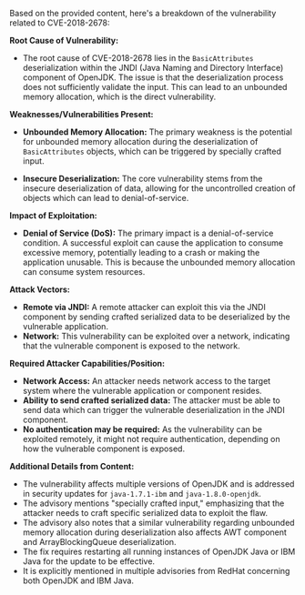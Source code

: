 Based on the provided content, here's a breakdown of the vulnerability related to CVE-2018-2678:

**Root Cause of Vulnerability:**

*   The root cause of CVE-2018-2678 lies in the `BasicAttributes` deserialization within the JNDI (Java Naming and Directory Interface) component of OpenJDK. The issue is that the deserialization process does not sufficiently validate the input. This can lead to an unbounded memory allocation, which is the direct vulnerability.

**Weaknesses/Vulnerabilities Present:**

*   **Unbounded Memory Allocation:** The primary weakness is the potential for unbounded memory allocation during the deserialization of `BasicAttributes` objects, which can be triggered by specially crafted input.

*   **Insecure Deserialization:** The core vulnerability stems from the insecure deserialization of data, allowing for the uncontrolled creation of objects which can lead to denial-of-service.

**Impact of Exploitation:**

*   **Denial of Service (DoS):** The primary impact is a denial-of-service condition. A successful exploit can cause the application to consume excessive memory, potentially leading to a crash or making the application unusable. This is because the unbounded memory allocation can consume system resources.

**Attack Vectors:**

*   **Remote via JNDI:** A remote attacker can exploit this via the JNDI component by sending crafted serialized data to be deserialized by the vulnerable application.
*   **Network:** This vulnerability can be exploited over a network, indicating that the vulnerable component is exposed to the network.

**Required Attacker Capabilities/Position:**

*   **Network Access:** An attacker needs network access to the target system where the vulnerable application or component resides.
*   **Ability to send crafted serialized data:** The attacker must be able to send data which can trigger the vulnerable deserialization in the JNDI component.
*   **No authentication may be required:** As the vulnerability can be exploited remotely, it might not require authentication, depending on how the vulnerable component is exposed.

**Additional Details from Content:**

*   The vulnerability affects multiple versions of OpenJDK and is addressed in security updates for `java-1.7.1-ibm` and `java-1.8.0-openjdk`.
*   The advisory mentions "specially crafted input," emphasizing that the attacker needs to craft specific serialized data to exploit the flaw.
*   The advisory also notes that a similar vulnerability regarding unbounded memory allocation during deserialization also affects AWT component and ArrayBlockingQueue deserialization.
*   The fix requires restarting all running instances of OpenJDK Java or IBM Java for the update to be effective.
*   It is explicitly mentioned in multiple advisories from RedHat concerning both OpenJDK and IBM Java.
